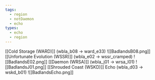 ```yaml
---
tags:
  - region
  - notDaemon
  - echo
types:
  - echo
  - region
---
```

[[Cold Storage (WARD)]] (wbla_b08 -> ward_e33)
![[BadlandsB08.png]]
[[Unfortunate Evolution (WSSR)]] (wbla_e02 -> wssr_cramped)
![[BadlandsE02.png]]
[[Daemon (WRSA)]] (wbla_j01 -> wrsa_l01)
![[BadlandsJ01.png]]
[[Shrouded Coast (WSKD)]] Echo (wbla_d03 -> wskd_b01)
![[BadlandsEcho.png]]
